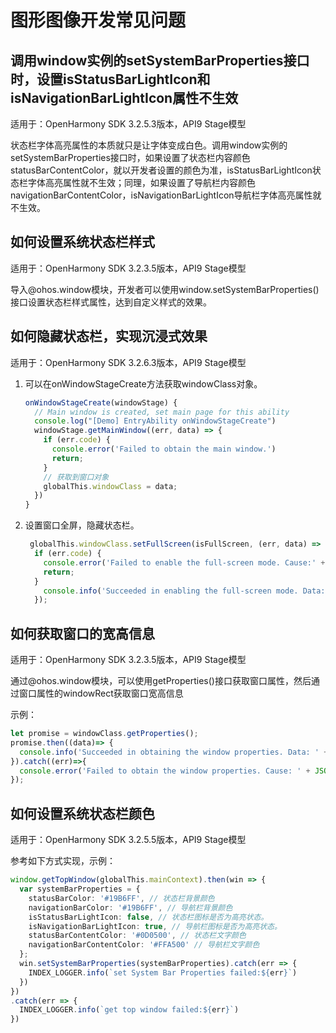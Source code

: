 # 图形图像开发常见问题

## 调用window实例的setSystemBarProperties接口时，设置isStatusBarLightIcon和isNavigationBarLightIcon属性不生效

适用于：OpenHarmony SDK 3.2.5.3版本，API9 Stage模型

状态栏字体高亮属性的本质就只是让字体变成白色。调用window实例的setSystemBarProperties接口时，如果设置了状态栏内容颜色statusBarContentColor，就以开发者设置的颜色为准，isStatusBarLightIcon状态栏字体高亮属性就不生效；同理，如果设置了导航栏内容颜色navigationBarContentColor，isNavigationBarLightIcon导航栏字体高亮属性就不生效。

## 如何设置系统状态栏样式

适用于：OpenHarmony SDK 3.2.3.5版本，API9 Stage模型

导入\@ohos.window模块，开发者可以使用window.setSystemBarProperties()接口设置状态栏样式属性，达到自定义样式的效果。

## 如何隐藏状态栏，实现沉浸式效果

适用于：OpenHarmony SDK 3.2.6.3版本，API9 Stage模型

1. 可以在onWindowStageCreate方法获取windowClass对象。
   
   ```ts
   onWindowStageCreate(windowStage) {
     // Main window is created, set main page for this ability
     console.log("[Demo] EntryAbility onWindowStageCreate")
     windowStage.getMainWindow((err, data) => {
       if (err.code) {
         console.error('Failed to obtain the main window.')
         return;
       }
       // 获取到窗口对象
       globalThis.windowClass = data; 
     })
   }
   ```

2. 设置窗口全屏，隐藏状态栏。
   
   ```ts
    globalThis.windowClass.setFullScreen(isFullScreen, (err, data) => {
     if (err.code) {
       console.error('Failed to enable the full-screen mode. Cause:' + JSON.stringify(err));
       return;
     }
       console.info('Succeeded in enabling the full-screen mode. Data: ' + JSON.stringify(data));
     });
   ```

## 如何获取窗口的宽高信息

适用于：OpenHarmony SDK 3.2.3.5版本，API9 Stage模型

通过\@ohos.window模块，可以使用getProperties()接口获取窗口属性，然后通过窗口属性的windowRect获取窗口宽高信息

示例：


```ts
let promise = windowClass.getProperties();
promise.then((data)=> {
  console.info('Succeeded in obtaining the window properties. Data: ' + JSON.stringify(data.windowRect));
}).catch((err)=>{
  console.error('Failed to obtain the window properties. Cause: ' + JSON.stringify(err));
});
```

## 如何设置系统状态栏颜色

适用于：OpenHarmony SDK 3.2.5.5版本，API9 Stage模型

参考如下方式实现，示例：


```ts
window.getTopWindow(globalThis.mainContext).then(win => {
  var systemBarProperties = {
    statusBarColor: '#19B6FF', // 状态栏背景颜色
    navigationBarColor: '#19B6FF', // 导航栏背景颜色
    isStatusBarLightIcon: false, // 状态栏图标是否为高亮状态。
    isNavigationBarLightIcon: true, // 导航栏图标是否为高亮状态。
    statusBarContentColor: '#0D0500', // 状态栏文字颜色
    navigationBarContentColor: '#FFA500' // 导航栏文字颜色
  };
  win.setSystemBarProperties(systemBarProperties).catch(err => {
    INDEX_LOGGER.info(`set System Bar Properties failed:${err}`)
  })
})
.catch(err => {
  INDEX_LOGGER.info(`get top window failed:${err}`)
})
```

